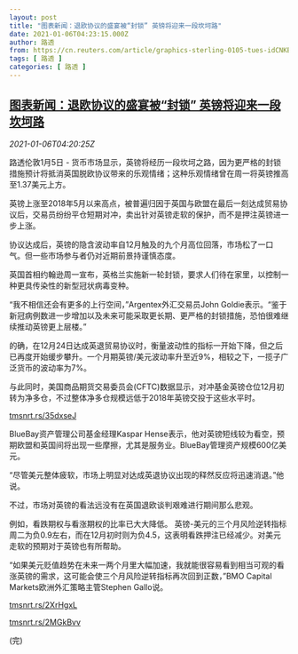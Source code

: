 ```yaml
---
layout: post
title: "图表新闻：退欧协议的盛宴被“封锁” 英镑将迎来一段坎坷路"
date: 2021-01-06T04:23:15.000Z
author: 路透
from: https://cn.reuters.com/article/graphics-sterling-0105-tues-idCNKBS29B0DU
tags: [ 路透 ]
categories: [ 路透 ]
---
```

<!--1609906995000-->
[图表新闻：退欧协议的盛宴被“封锁” 英镑将迎来一段坎坷路](https://cn.reuters.com/article/graphics-sterling-0105-tues-idCNKBS29B0DU)
------

<div>
<div><i>2021-01-06T04:20:25Z</i></div><p>路透伦敦1月5日 - 货币市场显示，英镑将经历一段坎坷之路，因为更严格的封锁措施预计将抵消英国脱欧协议带来的乐观情绪；这种乐观情绪曾在周一将英镑推高至1.37美元上方。</p><p>英镑上涨至2018年5月以来高点，被普遍归因于英国与欧盟在最后一刻达成贸易协议后，交易员纷纷平仓短期对冲，卖出针对英镑走软的保护，而不是押注英镑进一步上涨。</p><p>协议达成后，英镑的隐含波动率自12月触及的九个月高位回落，市场松了一口气。但一些市场参与者仍对近期前景持谨慎态度。</p><p>英国首相约翰逊周一宣布，英格兰实施新一轮封锁，要求人们待在家里，以控制一种更具传染性的新型冠状病毒变种。</p><p>“我不相信还会有更多的上行空间，”Argentex外汇交易员John Goldie表示。“鉴于新冠病例数进一步增加以及未来可能采取更长期、更严格的封锁措施，恐怕很难继续推动英镑更上层楼。”</p><p>的确，在12月24日达成英退贸易协议时，衡量波动性的指标一开始下降，但之后已再度开始缓步攀升。一个月期英镑/美元波动率升至近9%，相较之下，一揽子广泛货币的波动率为7%。</p><p>与此同时，美国商品期货交易委员会(CFTC)数据显示，对冲基金英镑仓位12月初转为净多仓，不过整体净多仓规模远低于2018年英镑交投于这些水平时。</p><p><a href="https://tmsnrt.rs/35dxseJ">tmsnrt.rs/35dxseJ</a></p><p>BlueBay资产管理公司基金经理Kaspar Hense表示，他对英镑短线较为看空，预期欧盟和英国间将出现一些摩擦，尤其是服务业。BlueBay管理资产规模600亿美元。</p><p>“尽管美元整体疲软，市场上明显对达成英退协议出现的释然反应将迅速消退。”他说。</p><p>不过，市场对英镑的看法远没有在英国退欧谈判艰难进行期间那么悲观。</p><p>例如，看跌期权与看涨期权的比率已大大降低。 英镑-美元的三个月风险逆转指标周二为负0.9左右，而在12月初时则为负4.5，这表明看跌押注已经减少。对美元走软的预期对于英镑也有所帮助。</p><p>“如果美元贬值趋势在未来一两个月里大幅加速，我就能很容易看到相当可观的看涨英镑的需求，这可能会使三个月风险逆转指标再次回到正数，”BMO Capital Markets欧洲外汇策略主管Stephen Gallo说。</p><p><a href="https://tmsnrt.rs/2XrHgxL">tmsnrt.rs/2XrHgxL</a></p><p><a href="https://tmsnrt.rs/2MGkBvv">tmsnrt.rs/2MGkBvv</a></p><p>(完)</p>
</div>
